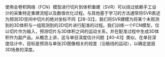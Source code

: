 # 

使用全卷积网络（FCN）模型进行切片到体积重建（SVR）可以绕过依赖手工设计的采集特定重建流程以及数值优化过程。与其他基于学习的方法通常将SVR表述为预测3D空间中切片的绝对坐标不同【28–32】，我们将SVR建模为将某个未观测到的3D体积与一组观测到的2D切片进行配准的过程。我们训练一个FCN模型，仅以切片作为输入，预测切片与3D体积之间的运动关系，并在配准过程中生成3D体积作为副产品。从概念上讲，这与单目深度估计问题【40–43】类似，在单目深度估计中，目标是预测与单张2D图像相关的视差（沿极线的运动），以确定底层3D场景的深度。